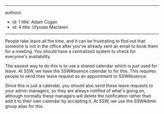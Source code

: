 

---
authors:
  - id: 1
    title: Adam Cogan
  - id: 4
    title: Ulysses Maclaren
---




<span class='intro'> <p>People take leave all the time, and it can be frustrating to find out that someone is not in the office after you've already sent an email to book them for a meeting. 
You should have a centralized system to check for everyone's availability. 
</p> </span>

<p>The easiest way to do this is to use a shared calendar which is just used for leave. At SSW, we have the SSWAbsence calendar to for this. This requires people to send their leave request as an appointment to SSWAbsence. </p>
<p>Since this is just a calendar, you should also send these leave requests to your admin managers, so they are always notified of what's going on, although normally these managers will delete the notification rather than add it to their own calendar by accepting it. At SSW, we use the SSWAdmin group alias for this.</p>



